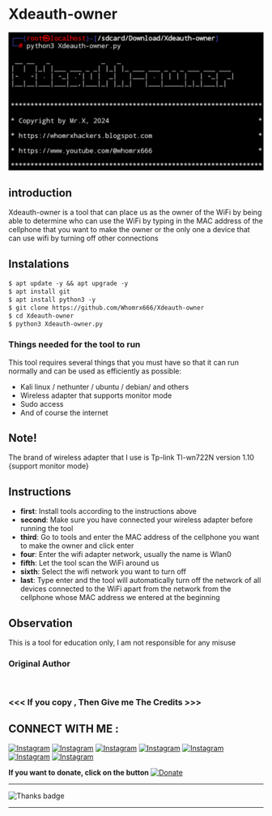 # Xdeauth-owner 
![Xdeauth-owner preview](Xdeauth-owner.jpg)

## introduction
Xdeauth-owner is a tool that can place us as the owner of the WiFi by being able to determine who can use the WiFi by typing in the MAC address of the cellphone that you want to make the owner or the only one a device that can use wifi by turning off other connections

## Instalations
```
$ apt update -y && apt upgrade -y
$ apt install git
$ apt install python3 -y
$ git clone https://github.com/Whomrx666/Xdeauth-owner
$ cd Xdeauth-owner
$ python3 Xdeauth-owner.py
```

### **Things needed for the tool to run**

This tool requires several things that you must have so that it can run normally and can be used as efficiently as possible:

- Kali linux / nethunter / ubuntu / debian/ and others
- Wireless adapter that supports monitor mode
- Sudo access
- And of course the internet

## Note!
The brand of wireless adapter that I use is Tp-link Tl-wn722N version 1.10 {support monitor mode}

## Instructions
- **first**: Install tools according to the instructions above
- **second**: Make sure you have connected your wireless adapter before running the tool
- **third**: Go to tools and enter the MAC address of the cellphone you want to make the owner and click enter
- **four**: Enter the wifi adapter network, usually the name is Wlan0
- **fifth**: Let the tool scan the WiFi around us
- **sixth**: Select the wifi network you want to turn off
- **last**: Type enter and the tool will automatically turn off the network of all devices connected to the WiFi apart from the network from the cellphone whose MAC address we entered at the beginning

## Observation
This is a tool for education only, I am not responsible for any misuse
### Original Author
<a href="https://github.com/Whomrx666"><img src="https://img.shields.io/badge/Original-Author-brightgreen.svg" alt=""/></a>

### <<< If you copy , Then Give me The Credits >>>

## CONNECT WITH ME :

[![Instagram](https://img.shields.io/badge/WEBSITE-VISIT-red?style=for-the-badge&logo=blogger)](https://whomrxhackers.blogspot.com/)
[![Instagram](https://img.shields.io/badge/TWITTER-FOLLOW-red?style=for-the-badge&logo=x)](https://twitter.com/whomrx666)
[![Instagram](https://img.shields.io/badge/WHATSAPP-CHATME-red?style=for-the-badge&logo=whatsapp)](https://wa.me/6285926601133?text=Halo%2C%20Mr.X)
[![Instagram](https://img.shields.io/badge/FACEBOOK-LIKE-red?style=for-the-badge&logo=facebook)](https://www.facebook.com/whomrx.666)
[![Instagram](https://img.shields.io/badge/TELEGRAM-CONNECT-red?style=for-the-badge&logo=telegram)](https://t.me/Whomr_X)
[![Instagram](https://img.shields.io/badge/GMAIL-CONTACT-red?style=for-the-badge&logo=gmail)](mailto:whomrx666@gmail.com)
[![Instagram](https://img.shields.io/badge/TIKTOK-FOLLOW-red?style=for-the-badge&logo=tiktok)](https://www.tiktok.com/@whomr.x)

**If you want to donate, click on the button**
<a href="https://saweria.co/whomrx"><img title="Donate" src="https://img.shields.io/badge/Donate-Xdeauth owner-yellow?style=for-the-badge&logo=github"></a>

---

<p align="left">
  <img src="https://img.shields.io/badge/🌟_Thank_you_for_visiting!-808080?style=for-the-badge&logo=github" alt="Thanks badge"/>
</p>

---